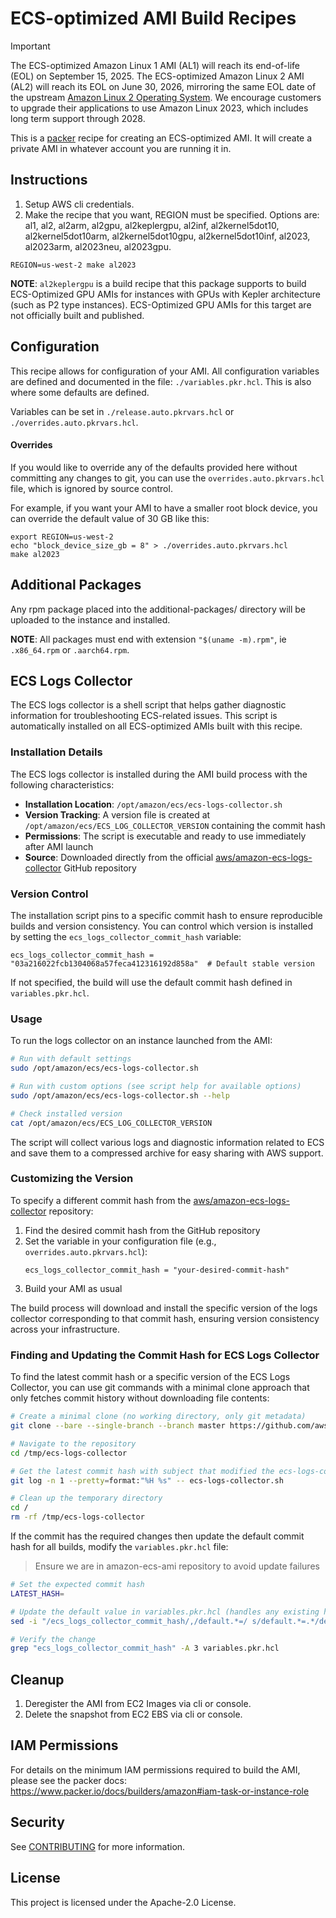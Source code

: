 # ECS-optimized AMI Build Recipes
> [!IMPORTANT]
> The ECS-optimized Amazon Linux 1 AMI (AL1) will reach its end-of-life (EOL) on September 15, 2025.
> The ECS-optimized Amazon Linux 2 AMI (AL2) will reach its EOL on June 30, 2026, mirroring the same EOL date of the upstream [Amazon Linux 2 Operating System](https://aws.amazon.com/amazon-linux-2/faqs).
> We encourage customers to upgrade their applications to use Amazon Linux 2023, which includes long term support through 2028.

This is a [packer](https://packer.io) recipe for creating an ECS-optimized AMI.
It will create a private AMI in whatever account you are running it in.

## Instructions

1. Setup AWS cli credentials.
2. Make the recipe that you want, REGION must be specified. Options are: al1, al2, al2arm, al2gpu, al2keplergpu, al2inf,
al2kernel5dot10, al2kernel5dot10arm, al2kernel5dot10gpu, al2kernel5dot10inf, al2023, al2023arm, al2023neu, al2023gpu.
```
REGION=us-west-2 make al2023
```

**NOTE**: `al2keplergpu` is a build recipe that this package supports to build ECS-Optimized GPU AMIs for instances with GPUs
with Kepler architecture (such as P2 type instances). ECS-Optimized GPU AMIs for this target are not officially built and published.

## Configuration

This recipe allows for configuration of your AMI. All configuration variables are defined and documented
in the file: `./variables.pkr.hcl`. This is also where some defaults are defined.

Variables can be set in `./release.auto.pkrvars.hcl` or `./overrides.auto.pkrvars.hcl`.

#### Overrides

If you would like to override any of the defaults provided here without committing any changes to git, you
can use the `overrides.auto.pkrvars.hcl` file, which is ignored by source control.

For example, if you want your AMI to have a smaller root block device, you can override the default value
of 30 GB like this:

```
export REGION=us-west-2
echo "block_device_size_gb = 8" > ./overrides.auto.pkrvars.hcl
make al2023
```

## Additional Packages

Any rpm package placed into the additional-packages/ directory will be uploaded to the instance and installed.

**NOTE**: All packages must end with extension `"$(uname -m).rpm"`, ie `.x86_64.rpm` or `.aarch64.rpm`.

## ECS Logs Collector

The ECS logs collector is a shell script that helps gather diagnostic information for troubleshooting ECS-related issues. This script is automatically installed on all ECS-optimized AMIs built with this recipe.

### Installation Details

The ECS logs collector is installed during the AMI build process with the following characteristics:

- **Installation Location**: `/opt/amazon/ecs/ecs-logs-collector.sh`
- **Version Tracking**: A version file is created at `/opt/amazon/ecs/ECS_LOG_COLLECTOR_VERSION` containing the commit hash
- **Permissions**: The script is executable and ready to use immediately after AMI launch
- **Source**: Downloaded directly from the official [aws/amazon-ecs-logs-collector](https://github.com/aws/amazon-ecs-logs-collector) GitHub repository

### Version Control

The installation script pins to a specific commit hash to ensure reproducible builds and version consistency. You can control which version is installed by setting the `ecs_logs_collector_commit_hash` variable:

```hcl
ecs_logs_collector_commit_hash = "03a216022fcb1304068a57feca412316192d858a"  # Default stable version
```

If not specified, the build will use the default commit hash defined in `variables.pkr.hcl`.

### Usage

To run the logs collector on an instance launched from the AMI:

```bash
# Run with default settings
sudo /opt/amazon/ecs/ecs-logs-collector.sh

# Run with custom options (see script help for available options)
sudo /opt/amazon/ecs/ecs-logs-collector.sh --help

# Check installed version
cat /opt/amazon/ecs/ECS_LOG_COLLECTOR_VERSION
```

The script will collect various logs and diagnostic information related to ECS and save them to a compressed archive for easy sharing with AWS support.

### Customizing the Version

To specify a different commit hash from the [aws/amazon-ecs-logs-collector](https://github.com/aws/amazon-ecs-logs-collector) repository:

1. Find the desired commit hash from the GitHub repository
2. Set the variable in your configuration file (e.g., `overrides.auto.pkrvars.hcl`):
   ```hcl
   ecs_logs_collector_commit_hash = "your-desired-commit-hash"
   ```
3. Build your AMI as usual

The build process will download and install the specific version of the logs collector corresponding to that commit hash, ensuring version consistency across your infrastructure.

### Finding and Updating the Commit Hash for ECS Logs Collector

To find the latest commit hash or a specific version of the ECS Logs Collector, you can use git commands with a minimal clone approach that only fetches commit history without downloading file contents:

```bash
# Create a minimal clone (no working directory, only git metadata)
git clone --bare --single-branch --branch master https://github.com/aws/amazon-ecs-logs-collector.git /tmp/ecs-logs-collector

# Navigate to the repository
cd /tmp/ecs-logs-collector

# Get the latest commit hash with subject that modified the ecs-logs-collector.sh script
git log -n 1 --pretty=format:"%H %s" -- ecs-logs-collector.sh

# Clean up the temporary directory
cd /
rm -rf /tmp/ecs-logs-collector
```

If the commit has the required changes then update the default commit hash for all builds, modify the `variables.pkr.hcl` file:

> Ensure we are in amazon-ecs-ami repository to avoid update failures

```bash
# Set the expected commit hash
LATEST_HASH=

# Update the default value in variables.pkr.hcl (handles any existing hash format)
sed -i "/ecs_logs_collector_commit_hash/,/default.*=/ s/default.*=.*/default     = \"$LATEST_HASH\"/" variables.pkr.hcl

# Verify the change
grep "ecs_logs_collector_commit_hash" -A 3 variables.pkr.hcl
```

## Cleanup

1. Deregister the AMI from EC2 Images via cli or console.
2. Delete the snapshot from EC2 EBS via cli or console.

## IAM Permissions

For details on the minimum IAM permissions required to build the AMI, please see the
packer docs: https://www.packer.io/docs/builders/amazon#iam-task-or-instance-role

## Security

See [CONTRIBUTING](CONTRIBUTING.md#security-issue-notifications) for more information.

## License

This project is licensed under the Apache-2.0 License.
